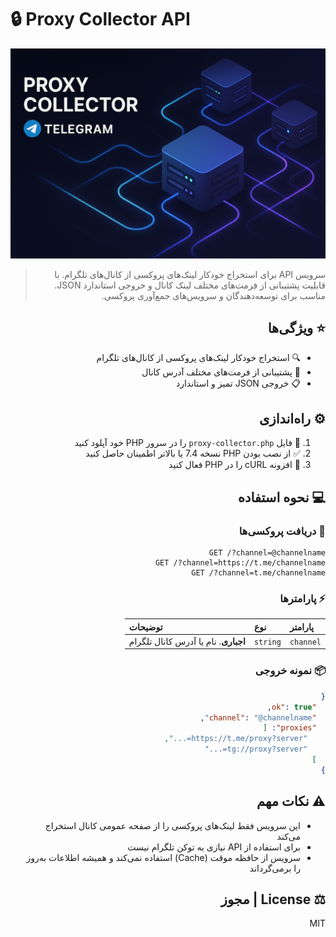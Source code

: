 # 🔒 Proxy Collector API

![Proxy Collector Banner](photo.png)

<div dir="rtl">

> سرویس API برای استخراج خودکار لینک‌های پروکسی از کانال‌های تلگرام. با قابلیت پشتیبانی از فرمت‌های مختلف لینک کانال و خروجی استاندارد JSON. مناسب برای توسعه‌دهندگان و سرویس‌های جمع‌آوری پروکسی.

## ⭐ ویژگی‌ها

- 🔍 استخراج خودکار لینک‌های پروکسی از کانال‌های تلگرام
- 🔄 پشتیبانی از فرمت‌های مختلف آدرس کانال
- 📋 خروجی JSON تمیز و استاندارد

## ⚙️ راه‌اندازی

1. 📂 فایل `proxy-collector.php` را در سرور PHP خود آپلود کنید
2. ✅ از نصب بودن PHP نسخه 7.4 یا بالاتر اطمینان حاصل کنید
3. 🔌 افزونه cURL را در PHP فعال کنید

## 💻 نحوه استفاده

### 🔎 دریافت پروکسی‌ها

```http
GET /?channel=@channelname
GET /?channel=https://t.me/channelname
GET /?channel=t.me/channelname
```

### ⚡ پارامترها

| پارامتر | نوع     | توضیحات                |
| :-------- | :------- | :------------------------- |
| `channel`      | `string` | **اجباری**. نام یا آدرس کانال تلگرام |

### 📦 نمونه خروجی

```json
{
  "ok": true,
  "channel": "@channelname",
  "proxies": [
    "https://t.me/proxy?server=...",
    "tg://proxy?server=..."
  ]
}
```

## ⚠️ نکات مهم
- این سرویس فقط لینک‌های پروکسی را از صفحه عمومی کانال استخراج می‌کند
- برای استفاده از API نیازی به توکن تلگرام نیست
- سرویس از حافظه موقت (Cache) استفاده نمی‌کند و همیشه اطلاعات به‌روز را برمی‌گرداند

## ⚖️ License | مجوز

MIT

</div> 
